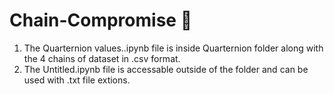 # Chain-Compromise 🚀
1. The Quarternion values..ipynb file is inside Quarternion folder along with the 4 chains of dataset in .csv format.
2. The Untitled.ipynb file is accessable outside of the folder and can be used with .txt file extions.

